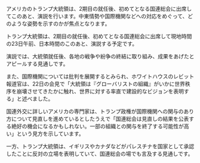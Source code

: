 アメリカのトランプ大統領は、2期目の就任後、初めてとなる国連総会に出席してこのあと、演説を行います。中東情勢や国際機関などへの対応をめぐって、どのような姿勢を示すのかが焦点となります。

トランプ大統領は、2期目の就任後、初めてとなる国連総会に出席して現地時間の23日午前、日本時間のこのあと、演説する予定です。

演説では、大統領就任後、各地の戦争や紛争の終結に取り組み、成果をあげたとアピールする見通しです。

また、国際機関については批判を展開するとみられ、ホワイトハウスのレビット報道官は、22日の会見で「大統領は『グローバリストの組織』がいかに世界秩序を崩壊させてきたかに触れ、世界に対する率直で建設的なビジョンを表明する」と述べました。

国連外交に詳しいアメリカの専門家は、トランプ政権が国際機関への関与のあり方について見直しを進めているとしたうえで「国連総会は見直しの結果を公表する絶好の機会になるかもしれない。一部の組織との関与を終了する可能性が高い」という見方を示しています。

一方、トランプ大統領は、イギリスやカナダなどがパレスチナを国家として承認したことに反対の立場を表明していて、国連総会の場でも言及する見通しです。